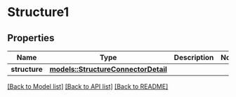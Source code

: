 # Structure1

## Properties

Name | Type | Description | Notes
------------ | ------------- | ------------- | -------------
**structure** | [**models::StructureConnectorDetail**](StructureConnectorDetail.md) |  | 

[[Back to Model list]](../README.md#documentation-for-models) [[Back to API list]](../README.md#documentation-for-api-endpoints) [[Back to README]](../README.md)


